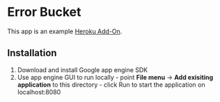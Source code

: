 # Error Bucket #

This app is an example <a href="http://addons.heroku.com">Heroku Add-On</a>.

## Installation

  1) Download and install Google app engine SDK
  2) Use app engine GUI to run locally 
    - point <b>File menu</b> -> <b>Add exisiting application</b> to this directory
    - click Run to start the application on localhost:8080
